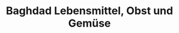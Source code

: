 ---
title: "Baghdad Lebensmittel, Obst und Gemüse"
url: /wismar/baghdad-lebensmittel-obst-und-gemuese/
shop: Lebensmittel
---